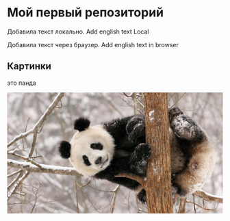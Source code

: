 # Мой первый репозиторий

Добавила текст локально. Add english text Local

Добавила текст через браузер. Add english text in browser





## Картинки 
это панда

![это панда](panda.jpeg)